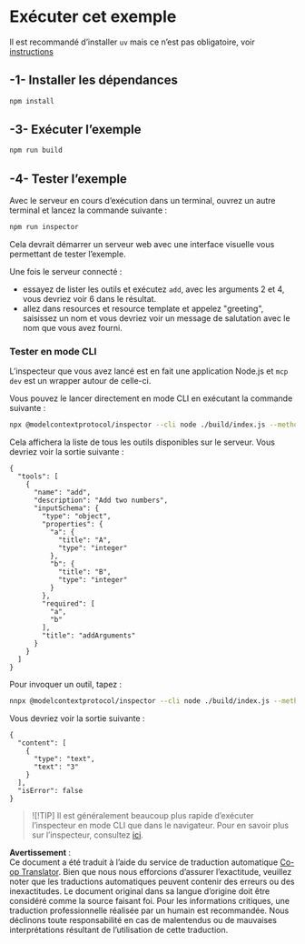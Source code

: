<!--
CO_OP_TRANSLATOR_METADATA:
{
  "original_hash": "ac67652abc453e2a7e2c75cd7a8897ae",
  "translation_date": "2025-07-13T18:02:59+00:00",
  "source_file": "03-GettingStarted/01-first-server/solution/typescript/README.md",
  "language_code": "fr"
}
-->
# Exécuter cet exemple

Il est recommandé d’installer `uv` mais ce n’est pas obligatoire, voir [instructions](https://docs.astral.sh/uv/#highlights)

## -1- Installer les dépendances

```bash
npm install
```

## -3- Exécuter l’exemple

```bash
npm run build
```

## -4- Tester l’exemple

Avec le serveur en cours d’exécution dans un terminal, ouvrez un autre terminal et lancez la commande suivante :

```bash
npm run inspector
```

Cela devrait démarrer un serveur web avec une interface visuelle vous permettant de tester l’exemple.

Une fois le serveur connecté :

- essayez de lister les outils et exécutez `add`, avec les arguments 2 et 4, vous devriez voir 6 dans le résultat.
- allez dans resources et resource template et appelez "greeting", saisissez un nom et vous devriez voir un message de salutation avec le nom que vous avez fourni.

### Tester en mode CLI

L’inspecteur que vous avez lancé est en fait une application Node.js et `mcp dev` est un wrapper autour de celle-ci.

Vous pouvez le lancer directement en mode CLI en exécutant la commande suivante :

```bash
npx @modelcontextprotocol/inspector --cli node ./build/index.js --method tools/list
```

Cela affichera la liste de tous les outils disponibles sur le serveur. Vous devriez voir la sortie suivante :

```text
{
  "tools": [
    {
      "name": "add",
      "description": "Add two numbers",
      "inputSchema": {
        "type": "object",
        "properties": {
          "a": {
            "title": "A",
            "type": "integer"
          },
          "b": {
            "title": "B",
            "type": "integer"
          }
        },
        "required": [
          "a",
          "b"
        ],
        "title": "addArguments"
      }
    }
  ]
}
```

Pour invoquer un outil, tapez :

```bash
nnpx @modelcontextprotocol/inspector --cli node ./build/index.js --method tools/call --tool-name add --tool-arg a=1 --tool-arg b=2
```

Vous devriez voir la sortie suivante :

```text
{
  "content": [
    {
      "type": "text",
      "text": "3"
    }
  ],
  "isError": false
}
```

> ![!TIP]
> Il est généralement beaucoup plus rapide d’exécuter l’inspecteur en mode CLI que dans le navigateur.
> Pour en savoir plus sur l’inspecteur, consultez [ici](https://github.com/modelcontextprotocol/inspector).

**Avertissement** :  
Ce document a été traduit à l’aide du service de traduction automatique [Co-op Translator](https://github.com/Azure/co-op-translator). Bien que nous nous efforcions d’assurer l’exactitude, veuillez noter que les traductions automatiques peuvent contenir des erreurs ou des inexactitudes. Le document original dans sa langue d’origine doit être considéré comme la source faisant foi. Pour les informations critiques, une traduction professionnelle réalisée par un humain est recommandée. Nous déclinons toute responsabilité en cas de malentendus ou de mauvaises interprétations résultant de l’utilisation de cette traduction.